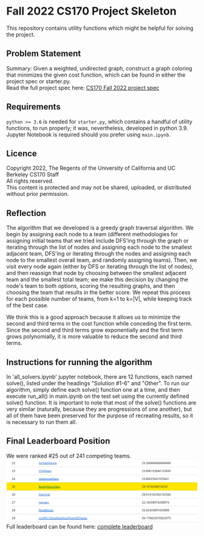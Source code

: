 # Fall 2022 CS170 Project Skeleton
This repository contains utility functions which might be helpful for solving the project.

## Problem Statement
Summary: Given a weighted, undirected graph, construct a graph coloring that minimizes the given cost function, which can be found in either the project spec or starter.py.  
Read the full project spec here: [CS170 Fall 2022 project spec](https://github.com/WinsonTsangWan/CS170-project/blob/master/CS170_project_spec.pdf)

## Requirements
`python >= 3.6` is needed for `starter.py`, which contains a handful of utility functions, to run properly; it was, nevertheless, developed in python 3.9.  
Jupyter Notebook is required should you prefer using `main.ipynb`.

## Licence
Copyright 2022, The Regents of the University of California and UC Berkeley CS170 Staff  
All rights reserved.  
This content is protected and may not be shared, uploaded, or distributed without prior permission. 

## Reflection
The algorithm that we developed is a greedy graph traversal algorithm. We begin by assigning each node to a team (different methodologies for assigning initial teams that we tried include DFS'ing through the graph or iterating through the list of nodes and assigning each node to the smallest adjacent team, DFS'ing or iterating through the nodes and assigning each node to the smallest overall team, and randomly assigning teams). Then, we visit every node again (either by DFS or iterating through the list of nodes), and then reassign that node by choosing between the smallest adjacent team and the smallest total team; we make this decision by changing the node's team to both options, scoring the resulting graphs, and then choosing the team that results in the better score. We repeat this process for each possible number of teams, from k=1 to k=|V|, while keeping track of the best case.

We think this is a good approach because it allows us to minimize the second and third terms in the cost function while conceding the first term. Since the second and third terms grow exponentially and the first term grows polynomially, it is more valuable to reduce the second and third terms.

## Instructions for running the algorithm
In 'all_solvers.ipynb' jupyter notebook, there are 12 functions, each named solve(), listed under the headings "Solution #1-6" and "Other". To run our algorithm, simply define each solve() function one at a time, and then execute run_all() in main.ipynb on the test set using the currently defined solve() function. It is important to note that most of the solve() functions are very similar (naturally, because they are progressions of one another), but all of them have been preserved for the purpose of recreating results, so it is necessary to run them all.

## Final Leaderboard Position
We were ranked #25 out of 241 competing teams.
![leaderboard](https://github.com/WinsonTsangWan/CS170-project/blob/master/CS170_leaderboard_snippet.jpg)
Full leaderboard can be found here: [complete leaderboard](https://github.com/WinsonTsangWan/CS170-project/blob/master/CS%20170%20Leaderboard.pdf)
